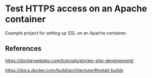 # Test HTTPS access on an Apache container

Example project for setting up SSL on an Apache container.

## References

<https://dockerwebdev.com/tutorials/docker-php-development/>

<https://docs.docker.com/build/architecture/#install-buildx>
